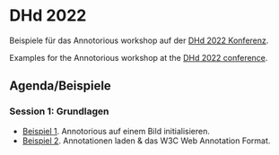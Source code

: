# DHd 2022

Beispiele für das Annotorious workshop auf der [DHd 2022 Konferenz](https://www.dhd2022.de/).

Examples for the Annotorious workshop at the [DHd 2022 conference](https://www.dhd2022.de/).

## Agenda/Beispiele

### Session 1: Grundlagen

- [Beispiel 1](https://github.com/recogito/dhd-2022/blob/main/beispiel-01/index.html). Annotorious auf einem Bild 
  initialisieren.
- [Beispiel 2](https://github.com/recogito/dhd-2022/blob/main/beispiel-02/index.html). Annotationen laden & das W3C Web Annotation Format.
